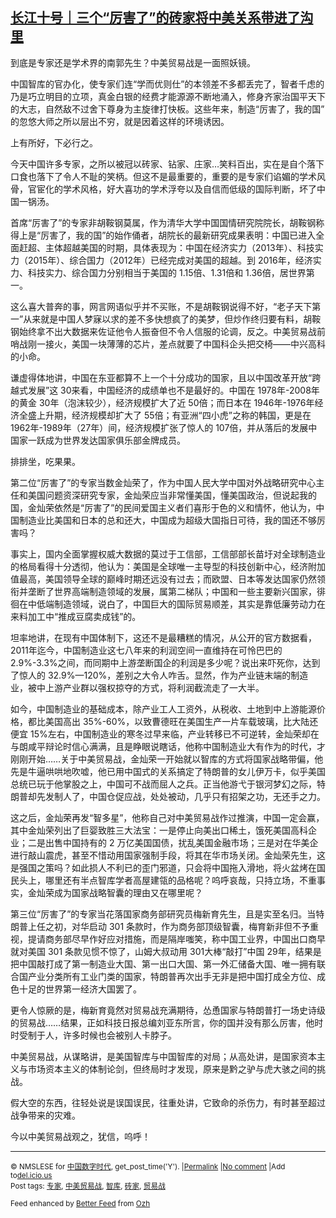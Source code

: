 <!--1593674028000-->
[长江十号｜三个“厉害了”的砖家将中美关系带进了沟里](https://chinadigitaltimes.net/chinese/2020/07/%e9%95%bf%e6%b1%9f%e5%8d%81%e5%8f%b7%ef%bd%9c%e4%b8%89%e4%b8%aa%e5%8e%89%e5%ae%b3%e4%ba%86%e7%9a%84%e7%a0%96%e5%ae%b6%e5%b0%86%e4%b8%ad%e7%be%8e%e5%85%b3%e7%b3%bb%e5%b8%a6%e8%bf%9b/)
------

<p>到底是专家还是学术界的南郭先生？中美贸易战是一面照妖镜。</p><p>中国智库的官办化，使专家们连“学而优则仕”的本领差不多都丢完了，智者千虑的乃是巧立明目的立项，真金白银的经费才能源源不断地涌入，修身齐家治国平天下的大志，自然敌不过舍下尊身为主旋律打快板。这些年来，制造“厉害了，我的国” 的忽悠大师之所以层出不穷，就是因着这样的环境诱因。</p><p>上有所好，下必行之。</p><p>今天中国许多专家，之所以被冠以砖家、钻家、庄家…笑料百出，实在是自个落下口食也落下了令人不耻的笑柄。但这不是最重要的，重要的是专家们谄媚的学术风骨，官宦化的学术风格，好大喜功的学术浮夸以及自信而低级的国际判断，坏了中国一锅汤。</p><p>首席“厉害了”的专家非胡鞍钢莫属，作为清华大学中国国情研究院院长，胡鞍钢称得上是“厉害了，我的国”的始作俑者，胡院长的最新研究成果表明：中国已进入全面赶超、主体超越美国的时期，具体表现为：中国在经济实力（2013年）、科技实力（2015年）、综合国力（2012年）已经完成对美国的超越。到 2016年，经济实力、科技实力、综合国力分别相当于美国的 1.15倍、1.31倍和 1.36倍，居世界第一。</p><p>这么喜大普奔的事，网言网语似乎并不买账，不是胡鞍钢说得不好，“老子天下第一”从来就是中国人梦寐以求的差不多快想疯了的美梦，但炒作终归要有料，胡鞍钢始终拿不出大数据来佐证他令人振奋但不令人信服的论调，反之。中美贸易战前哨战刚一接火，美国一块薄薄的芯片，差点就要了中国科企头把交椅——中兴高科的小命。</p><p>谦虚得体地讲，中国在东亚都算不上一个十分成功的国家，且以中国改革开放“跨越式发展”这 30来看，中国经济的成绩单也不是最好的。中国在 1978年-2008年的黄金 30年（泡沫较少），经济规模扩大了近 50倍；而日本在 1946年-1976年经济全盛上升期，经济规模却扩大了 55倍；有亚洲“四小虎”之称的韩国，更是在 1962年-1989年（27年）间，经济规模扩张了惊人的 107倍，并从落后的发展中国家一跃成为世界发达国家俱乐部金牌成员。</p><p>排排坐，吃果果。</p><p>第二位“厉害了”的专家当数金灿荣了，作为中国人民大学中国对外战略研究中心主任和美国问题资深研究专家，金灿荣应当非常懂美国，懂美国政治，但说起我的国，金灿荣依然是“厉害了”的民间爱国主义者们喜形于色的义和情怀，他认为，中国制造业比美国和日本的总和还大，中国成为超级大国指日可待，我的国还不够厉害吗？</p><p>事实上，国内全面掌握权威大数据的莫过于工信部，工信部部长苗圩对全球制造业的格局看得十分透彻，他认为：美国是全球唯一主导型的科技创新中心，经济附加值最高，美国领导全球的巅峰时期还远没有过去；而欧盟、日本等发达国家仍然领衔并垄断了世界高端制造领域的发展，属第二梯队；中国和一些主要新兴国家，徘徊在中低端制造领域，说白了，中国巨大的国际贸易顺差，其实是靠低廉劳动力在来料加工中“推成豆腐卖成钱”的。</p><p>坦率地讲，在现有中国体制下，这还不是最糟糕的情况，从公开的官方数据看，2011年迄今，中国制造业这七八年来的利润空间一直维持在可怜巴巴的2.9%-3.3%之间，而同期中上游垄断国企的利润是多少呢？说出来吓死你，达到了惊人的 32.9%—120%，差别之大令人咋舌。显然，作为产业链末端的制造业，被中上游产业群以强权掠夺的方式，将利润截流走了一大半。</p><p>如今，中国制造业的基础成本，除产业工人工资外，从税收、土地到中上游能源价格，都比美国高出 35%-60%，以致曹德旺在美国生产一片车载玻璃，比大陆还便宜 15%左右，中国制造业的寒冬过早来临，产业转移已不可逆转，金灿荣却在与朗咸平辩论时信心满满，且是睁眼说瞎话，他称中国制造业大有作为的时代，才刚刚开始……关于中美贸易战，金灿荣一开始就以智库的方式将国家战略带偏，他先是牛逼哄哄地吹嘘，他已用中国式的关系搞定了特朗普的女儿伊万卡，似乎美国总统已玩于他掌股之上，中国可不战而屈人之兵。正当他游弋于银河梦幻之际，特朗普却先发制人了，中国仓促应战，处处被动，几乎只有招架之功，无还手之力。</p><p>这之后，金灿荣再发“智多星”，他称自己对中美贸易战作过推演，中国一定会赢，其中金灿荣列出了巨婴致胜三大法宝：一是停止向美出口稀土，饿死美国高科企业；二是出售中国持有的 2 万亿美国国债，扰乱美国金融市场；三是对在华美企进行敲山震虎，甚至不惜动用国家强制手段，将其在华市场关闭。金灿荣先生，这是强国之策吗？如此损人不利已的歪门邪道，只会将中国拖入滑地，将火盆烤在国民头上，哪里还有半点智库学者高屋建瓴的品格呢？呜呼哀哉，只持立场，不重事实，金灿荣成为国家战略智囊的理由又在哪里呢？</p><p>第三位“厉害了”的专家当花落国家商务部研究员梅新育先生，且是实至名归。当特朗普上任之初，对华启动 301 条款时，作为商务部顶级智囊，梅育新非但不予重视，提请商务部尽早作好应对措施，而是隔岸嗤笑，称中国工业界，中国出口商早就对美国 301 条款见惯不惊了，山姆大叔动用 301大棒“敲打”中国 29年，结果是把中国敲打成了第一制造业大国、第一出口大国、第一外汇储备大国、唯一拥有联合国产业分类所有工业门类的国家，特朗普再次出手无非是把中国打成全方位、成色十足的世界第一经济大国罢了。</p><p>更令人惊厥的是，梅新育竟然对贸易战充满期待，怂恿国家与特朗普打一场史诗级的贸易战……结果，正如科技日报总编刘亚东所言，你的国并没有那么厉害，他时时受制于人，许多时候也会被别人卡脖子。</p><p>中美贸易战，从谋略讲，是美国智库与中国智库的对局；从高处讲，是国家资本主义与市场资本主义的体制论剑，但终局时才发现，原来是黔之驴与虎大骇之间的挑战。</p><p>假大空的东西，往轻处说是误国误民，往重处讲，它致命的杀伤力，有时甚至超过战争带来的灾难。</p><p>今以中美贸易战观之，犹信，呜呼！</p><hr /><p><small>&copy; NMSLESE for <a href="https://chinadigitaltimes.net/chinese">中国数字时代</a>, get_post_time('Y'). |<a href="https://chinadigitaltimes.net/chinese/2020/07/%e9%95%bf%e6%b1%9f%e5%8d%81%e5%8f%b7%ef%bd%9c%e4%b8%89%e4%b8%aa%e5%8e%89%e5%ae%b3%e4%ba%86%e7%9a%84%e7%a0%96%e5%ae%b6%e5%b0%86%e4%b8%ad%e7%be%8e%e5%85%b3%e7%b3%bb%e5%b8%a6%e8%bf%9b/">Permalink</a> |<a href="https://chinadigitaltimes.net/chinese/2020/07/%e9%95%bf%e6%b1%9f%e5%8d%81%e5%8f%b7%ef%bd%9c%e4%b8%89%e4%b8%aa%e5%8e%89%e5%ae%b3%e4%ba%86%e7%9a%84%e7%a0%96%e5%ae%b6%e5%b0%86%e4%b8%ad%e7%be%8e%e5%85%b3%e7%b3%bb%e5%b8%a6%e8%bf%9b/#comments">No comment</a> |Add to<a href="http://del.icio.us/post?url=https://chinadigitaltimes.net/chinese/2020/07/%e9%95%bf%e6%b1%9f%e5%8d%81%e5%8f%b7%ef%bd%9c%e4%b8%89%e4%b8%aa%e5%8e%89%e5%ae%b3%e4%ba%86%e7%9a%84%e7%a0%96%e5%ae%b6%e5%b0%86%e4%b8%ad%e7%be%8e%e5%85%b3%e7%b3%bb%e5%b8%a6%e8%bf%9b/&amp;title=长江十号｜三个“厉害了”的砖家将中美关系带进了沟里">del.icio.us</a><br/>Post tags: <a href="https://chinadigitaltimes.net/chinese/tag/%e4%b8%93%e5%ae%b6/" rel="tag">专家</a>, <a href="https://chinadigitaltimes.net/chinese/tag/%e4%b8%ad%e7%be%8e%e8%b4%b8%e6%98%93%e6%88%98/" rel="tag">中美贸易战</a>, <a href="https://chinadigitaltimes.net/chinese/tag/%e6%99%ba%e5%ba%93/" rel="tag">智库</a>, <a href="https://chinadigitaltimes.net/chinese/tag/%e7%a0%96%e5%ae%b6/" rel="tag">砖家</a>, <a href="https://chinadigitaltimes.net/chinese/tag/%e8%b4%b8%e6%98%93%e6%88%98/" rel="tag">贸易战</a><br/></small></p><p><small>Feed enhanced by <a href='http://planetozh.com/blog/my-projects/wordpress-plugin-better-feed-rss/'>Better Feed</a> from  <a href='http://planetozh.com/blog/'>Ozh</a></small></p>
